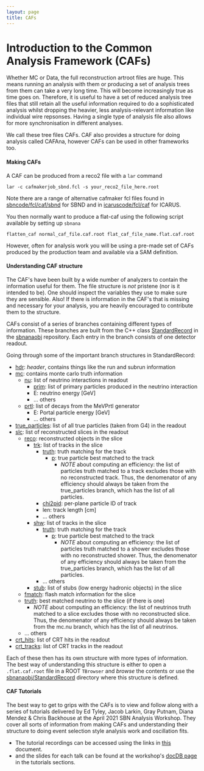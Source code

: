 ```yaml
---
layout: page
title: CAFs
---
```



# Introduction to the Common Analysis Framework (CAFs)

Whether MC or Data, the full reconstruction artroot files are huge. This means running an analysis with them or producing a set of analysis trees from them can take a very long time. This will become increasingly true as time goes on. Therefore, it is useful to have a set of reduced analysis tree files that still retain all the useful information required to do a sophisticated analysis whilst dropping the heavier, less analysis-relevant information like individual wire repsonses. Having a single type of analysis file also allows for more synchronisation in different analyses.

We call these tree files CAFs. CAF also provides a structure for doing analysis called CAFAna, however CAFs can be used in other frameworks too.

#### Making CAFs

A CAF can be produced from a reco2 file with a `lar` command  
```
lar -c cafmakerjob_sbnd.fcl -s your_reco2_file_here.root
```  
Note there are a range of alternative cafmaker fcl files found in [sbncode/fcl/caf/sbnd](https://github.com/SBNSoftware/sbncode/tree/develop/fcl/caf/sbnd) for SBND and in [icaruscode/fcl/caf](https://github.com/SBNSoftware/icaruscode/tree/develop/fcl/caf) for ICARUS.

You then normally want to produce a flat-caf using the following script available by setting up `sbnana`  
```
flatten_caf normal_caf_file.caf.root flat_caf_file_name.flat.caf.root
```
However, often for analysis work you will be using a pre-made set of CAFs produced by the production team and available via a SAM definition.

#### Understanding CAF structure

The CAF's have been built by a wide number of analyzers to contain the information useful for them. The file structure is *not* pristene (nor is it intended to be). One should inspect the variables they use to make sure they are sensible. Also! If there is information in the CAF's that is missing and necessary for your analysis, you are heavily encouraged to contribute them to the structure. 

CAFs consist of a series of branches containing different types of information. These branches are built from the C++ class [StandardRecord](https://github.com/SBNSoftware/sbnanaobj/blob/develop/sbnanaobj/StandardRecord/StandardRecord.h) in the [sbnanaobj](https://github.com/sbnsoftware/sbnanaobj) repository. Each entry in the branch consists of one detector readout.

Going through some of the important branch structures in StandardRecord:
- [hdr](https://github.com/SBNSoftware/sbnanaobj/blob/develop/sbnanaobj/StandardRecord/SRHeader.h): *header*, contains things like the run and subrun information
- [mc](https://github.com/SBNSoftware/sbnanaobj/blob/develop/sbnanaobj/StandardRecord/SRTruthBranch.h): contains monte carlo truth information
  - [nu](https://github.com/SBNSoftware/sbnanaobj/blob/develop/sbnanaobj/StandardRecord/SRTrueInteraction.h): list of neutrino interactions in readout
    - [prim](https://github.com/SBNSoftware/sbnanaobj/blob/develop/sbnanaobj/StandardRecord/SRTrueParticle.h): list of primary particles produced in the neutrino interaction
    - E: neutrino energy [GeV]
    - ... others
  - [prtl](https://github.com/SBNSoftware/sbnanaobj/blob/develop/sbnanaobj/StandardRecord/SRMeVPrtl.h): list of decays from the MeVPrtl generator
    - E: Portal particle energy [GeV]
    - ... others
- [true_particles](https://github.com/SBNSoftware/sbnanaobj/blob/develop/sbnanaobj/StandardRecord/SRTrueParticle.h): list of all true particles (taken from G4) in the readout
- [slc](https://github.com/SBNSoftware/sbnanaobj/blob/develop/sbnanaobj/StandardRecord/SRSlice.h): list of reconstructed slices in the readout
  - [reco](https://github.com/SBNSoftware/sbnanaobj/blob/develop/sbnanaobj/StandardRecord/SRSliceRecoBranch.h): reconstructed objects in the slice
    - [trk](https://github.com/SBNSoftware/sbnanaobj/blob/develop/sbnanaobj/StandardRecord/SRTrack.h): list of tracks in the slice
      - [truth](https://github.com/SBNSoftware/sbnanaobj/blob/develop/sbnanaobj/StandardRecord/SRTrackTruth.h): truth matching for the track
        - [p](https://github.com/SBNSoftware/sbnanaobj/blob/develop/sbnanaobj/StandardRecord/SRTrueParticle.h): true particle best matched to the track
          - *NOTE* about computing an efficiency: the list of particles truth matched to a track excludes those with no reconstructed track. Thus, the denomenator of any efficiency should always be taken from the true_particles branch, which has the list of all particles.
      - [chi2pid](https://github.com/SBNSoftware/sbnanaobj/blob/develop/sbnanaobj/StandardRecord/SRTrkChi2PID.h): per-plane particle ID of track
      - len: track length [cm]
      - ... others
    - [shw](https://github.com/SBNSoftware/sbnanaobj/blob/develop/sbnanaobj/StandardRecord/SRShower.h): list of tracks in the slice
      - [truth](https://github.com/SBNSoftware/sbnanaobj/blob/develop/sbnanaobj/StandardRecord/SRTrackTruth.h): truth matching for the track
        - [p](https://github.com/SBNSoftware/sbnanaobj/blob/develop/sbnanaobj/StandardRecord/SRTrueParticle.h): true particle best matched to the track
          - *NOTE* about computing an efficiency: the list of particles truth matched to a shower excludes those with no reconstructed shower. Thus, the denomenator of any efficiency should always be taken from the true_particles branch, which has the list of all particles.
      - ... others
    - [stub](https://github.com/SBNSoftware/sbnanaobj/blob/develop/sbnanaobj/StandardRecord/SRStub.h): list of stubs (low energy hadronic objects) in the slice
  - [fmatch](https://github.com/SBNSoftware/sbnanaobj/blob/develop/sbnanaobj/StandardRecord/SRFlashMatch.h): flash match information for the slice
  - [truth](https://github.com/SBNSoftware/sbnanaobj/blob/develop/sbnanaobj/StandardRecord/SRTrueInteraction.h): best matched neutrino to the slice (if there is one)
    - *NOTE* about computing an efficiency: the list of neutrinos truth matched to a slice excludes those with no reconstructed slice. Thus, the denomenator of any efficiency should always be taken from the mc.nu branch, which has the list of all neutrinos.
  - ... others
- [crt_hits](https://github.com/SBNSoftware/sbnanaobj/blob/develop/sbnanaobj/StandardRecord/SRCRTHit.h): list of CRT hits in the readout
- [crt_tracks](https://github.com/SBNSoftware/sbnanaobj/blob/develop/sbnanaobj/StandardRecord/SRCRTTrack.h): list of CRT tracks in the readout

Each of these then has its own structure with more types of information. The best way of understanding this structure is either to open a `.flat.caf.root` file in a ROOT `TBrowser` and *browse* the contents or use the [sbnanaobj/StandardRecord](https://github.com/SBNSoftware/sbnanaobj/tree/develop/sbnanaobj/StandardRecord) directory where this structure is defined.

#### CAF Tutorials

The best way to get to grips with the CAFs is to view and follow along with a series of tutorials delivered by Ed Tyley, Jacob Larkin, Gray Putnam, Diana Mendez & Chris Backhouse at the April 2021 SBN Analysis Workshop. They cover all sorts of information from making CAFs and understanding their structure to doing event selection style analysis work and oscillation fits.
- The tutorial recordings can be accessed using the links in [this](https://sbn-docdb.fnal.gov/cgi-bin/sso/ShowDocument?docid=21546) document.
- and the slides for each talk can be found at the workshop's [docDB page](https://sbn-docdb.fnal.gov/cgi-bin/sso/DisplayMeeting?conferenceid=9813) in the tutorials sections.
